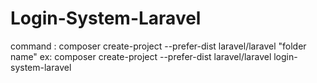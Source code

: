 # Login-System-Laravel


command : composer create-project --prefer-dist laravel/laravel "folder name"
ex: composer create-project --prefer-dist laravel/laravel login-system-laravel 
